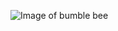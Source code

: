 ![Image of bumble bee](https://www.google.com/search?q=bees&rlz=1C1DIMA_enIE853IE857&source=lnms&tbm=isch&sa=X&ved=2ahUKEwjI__SgrJfoAhU9TxUIHaNoAXMQ_AUoAXoECBkQAw#imgrc=ooO_YmITf8oBOM)
